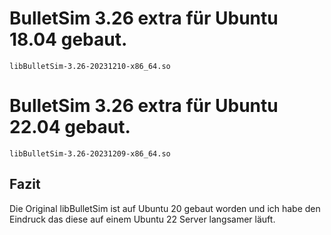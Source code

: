 # BulletSim 3.26 extra für Ubuntu 18.04 gebaut.

    libBulletSim-3.26-20231210-x86_64.so

# BulletSim 3.26 extra für Ubuntu 22.04 gebaut.

    libBulletSim-3.26-20231209-x86_64.so

## Fazit
Die Original libBulletSim ist auf Ubuntu 20 gebaut worden und ich habe den Eindruck das diese auf einem Ubuntu 22 Server langsamer läuft.
